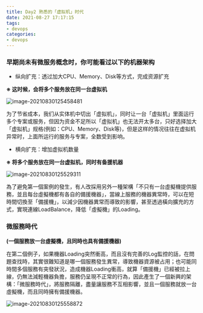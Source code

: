 ```yaml
---
title: Day2 熟悉的「虚拟机」时代
date: 2021-08-27 17:17:15
tags:
- devops
categories: 
- devops
---
```


### **早期尚未有微服务概念时，你可能看过以下的机器架构**

- 纵向扩充：透过加大CPU、Memory、Disk等方式，完成资源扩充

  <!--more-->

**※ 这时候，会将多个服务放在同一台虚拟机**

![image-20210830125458481](https://gitee.com/hxf88/imgrepo/raw/master/img/image-20210830125458481.png)

为了节省成本，我们从实体机中切出「虚拟机」，同时让一台「虚拟机」里面运行多个专案或服务，但因为资金不足所以「虚拟机」也无法开太多台，只好选择加大「虚拟机」规格(例如：CPU、Memory、Disk等)，但是这样的情况往往在虚拟机异常时，上面所运行的服务与专案，全数受到影响。

-   横向扩充：增加虚拟机数量

**※ 将多个服务放在同一台虚拟机，同时有备援机器**

![image-20210830125529311](https://gitee.com/hxf88/imgrepo/raw/master/img/image-20210830125529311.png)

為了避免第一個案例的發生，有人改採用另外一種架構「不只有一台虛擬機提供服務，並且每台虛擬機都有各自的備援機器」，當線上服務的機器異常時，可以在短時間切換至「備援機」，以減少因機器異常而導致的影響，甚至透過橫向擴充的方式，實現連線LoadBalance，降低「虛擬機」的Loading。

### 微服務時代

**(一個服務放一台虛擬機，且同時也具有備援機器)**

在第二個例子，如果機器Loading突然衝高，而且沒有完善的Log監控的話，在問題查找時，其實很難知道是哪一個服務發生異常，導致機器資源被占用；也可能同時間多個服務有突發狀況，造成機器Loading衝高，就算「備援機」已經被拉上線，仍無法減輕機器負擔，服務仍呈現不正常的行為，因此產生了一個新興的架構：「微服務時代」，將服務隔離，盡量讓服務不互相影響，並且一個服務就放一台虛擬機，而且同時擁有備援機器。

![image-20210830125558872](https://gitee.com/hxf88/imgrepo/raw/master/img/image-20210830125558872.png)
